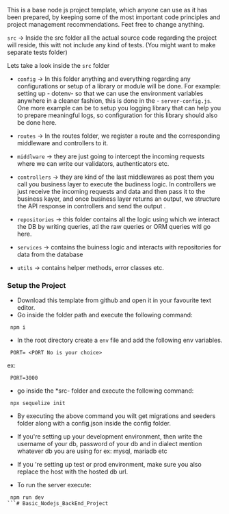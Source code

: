 This is a base node js project template, which anyone can use as it has been
prepared, by keeping some of the most important code principles and project
management recommendations. Feet free to change anything.


`src` -> Inside the src folder all the actual source code regarding the project will
reside, this witt not include any kind of tests. (You might want to make separate
tests folder)

Lets take a look inside the `src` folder
 - `config` -> In this folder anything and everything regarding any configurations or
 setup of a library or module will be done. For example: setting up - dotenv- so that
 we can use the environment variables anywhere in a cleaner fashion, this is done in
 the - `server-config.js`. One more example can be to setup you logging library that
 can help you to prepare meaningful logs, so configuration for this library should
 also be done here.


 - `routes` -> In the routes folder, we register a route and the corresponding middleware and controllers to it.


 - `middlware` -> they are just going to intercept the incoming requests where we can write our validators,
 authenticators etc.

 - `controllers` -> they are kind of the last middlewares as post them you call you business layer to execute the budiness logic. In controllers we just receive the incoming requests and data and then pass it to the business kayer, and once business layer returns an output, we structure the API response in controllers and send the output .

 - `repositories` -> this folder contains all the logic using which we interact the DB by writing queries, atl the raw queries or ORM queries witl go here.

 - `services` -> contains the buiness logic and interacts with repositories for data from the database

 - `utils` -> contains helper methods, error classes etc.


### Setup the Project

 - Download this template from github and open it in your favourite text editor.
 - Go inside the folder path and execute the following command:
  ```
   npm i
 ```

 - In the root directory create a `env` file and add the following env variables.
  ```
   PORT= <PORT No is your choice>
  ```
  ex:
  ```
   PORT=3000
  ```


 - go inside the *src- folder and execute the following command:
 ```
  npx sequelize init
 ```

 - By executing the above command you wilt get migrations and seeders folder along with a config.json inside the config folder.
 - If you're setting up your development environment, then write the username of your db, password of your db and in dialect mention whatever db  you are using for ex: mysql, mariadb etc

 - If you 're setting up test or prod environment, make sure you also replace the host with the hosted db url.

- To run the server execute:
 ```
  npm run dev
 ```#   B a s i c _ N o d e j s _ B a c k E n d _ P r o j e c t  
 